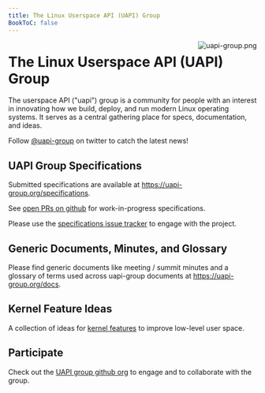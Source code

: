 ```yaml
---
title: The Linux Userspace API (UAPI) Group
BookToC: false
---
```


<span style="float:right"> ![uapi-group.png](/uapi-group.png) </span>

# The Linux Userspace API (UAPI) Group

The userspace API ("uapi") group is a community for people with an interest in innovating how we build, deploy, and run modern Linux operating systems.
It serves as a central gathering place for specs, documentation, and ideas.

Follow [@uapi-group](https://twitter.com/uapi_group) on twitter to catch the latest news!

## UAPI Group Specifications

Submitted specifications are available at https://uapi-group.org/specifications.

See [open PRs on github](https://github.com/uapi-group/specifications/pulls) for work-in-progress specifications.

Please use the [specifications issue tracker](https://github.com/uapi-group/specifications/issues) to engage with the project.

## Generic Documents, Minutes, and Glossary

Please find generic documents like meeting / summit minutes and a glossary of terms used across uapi-group documents at https://uapi-group.org/docs.

## Kernel Feature Ideas

A collection of ideas for [kernel features](https://uapi-group.org/kernel-features) to improve low-level user space.

## Participate

Check out the [UAPI group github org](https://github.com/uapi-group) to engage and to collaborate with the group.

